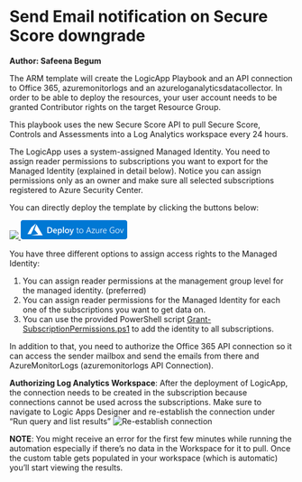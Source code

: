 # Send Email notification on Secure Score downgrade

**Author: Safeena Begum**

The ARM template will create the LogicApp Playbook and an API connection to Office 365, azuremonitorlogs and an azureloganalyticsdatacollector. In order to be able to deploy the resources, your user account needs to be granted Contributor rights on the target Resource Group.

This playbook uses the new Secure Score API to pull Secure Score, Controls and Assessments into a Log Analytics workspace every 24 hours.

The LogicApp uses a system-assigned Managed Identity. You need to assign reader permissions to subscriptions you want to export for the Managed Identity (explained in detail below). Notice you can assign permissions only as an owner and make sure all selected subscriptions registered to Azure Security Center. 

You can directly deploy the template by clicking the buttons below:

<a href="https://portal.azure.com/#create/Microsoft.Template/uri/https%3A%2F%2Fraw.githubusercontent.com%2FAzure%2FAzure-Security-Center%2Fmaster%2FSecure%2520Score%2FSecure%20Score%20Reduction%20Alerts%2Fazuredeploy.json" target="_blank">
    <img src="https://aka.ms/deploytoazurebutton"/>
</a>
<a href="https://portal.azure.us/#create/Microsoft.Template/uri/https%3A%2F%2Fraw.githubusercontent.com%2FAzure%2FAzure-Security-Center%2Fmaster%2FSecure%2520Score%2FSecure%20Score%20Reduction%20Alerts%2Fazuredeploy.json" target="_blank">
<img src="https://raw.githubusercontent.com/Azure/azure-quickstart-templates/master/1-CONTRIBUTION-GUIDE/images/deploytoazuregov.png"/>
</a> 

You have three different options to assign access rights to the Managed Identity:
1.	You can assign reader permissions at the management group level for the managed identity. (preferred)
2.	You can assign reader permissions for the Managed Identity for each one of the subscriptions you want to get data on.
3.	You can use the provided PowerShell script [Grant-SubscriptionPermissions.ps1](https://github.com/Azure/Azure-Security-Center/blob/master/Secure%20Score/Get-SecureScoreData/Grant-SubscriptionPermissions.ps1) to add the identity to all subscriptions.

In addition to that, you need to authorize the Office 365 API connection so it can access the sender mailbox and send the emails from there and AzureMonitorLogs (azuremonitorlogs API Connection).

**Authorizing Log Analytics Workspace**: After the deployment of LogicApp, the connection needs to be created in the subscription because connections cannot be used across the subscriptions. 
Make sure to navigate to Logic Apps Designer and re-establish the connection under “Run query and list results” ![Re-establish connection](https://raw.githubusercontent.com/Azure/Azure-Security-Center/master/Secure%20Score/Secure%20Score%20Reduction%20Alerts/Screenshot.png)

**NOTE**: You might receive an error for the first few minutes while running the automation especially if there’s no data in the Workspace for it to pull. Once the custom table gets populated in your workspace (which is automatic) you’ll start viewing the results. 
